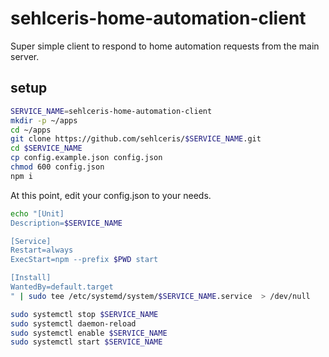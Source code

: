 # sehlceris-home-automation-client

Super simple client to respond to home automation requests from the main server.

## setup

```bash
SERVICE_NAME=sehlceris-home-automation-client
mkdir -p ~/apps
cd ~/apps
git clone https://github.com/sehlceris/$SERVICE_NAME.git
cd $SERVICE_NAME
cp config.example.json config.json
chmod 600 config.json
npm i
```

At this point, edit your config.json to your needs.

```bash
echo "[Unit]
Description=$SERVICE_NAME

[Service]
Restart=always
ExecStart=npm --prefix $PWD start

[Install]
WantedBy=default.target
" | sudo tee /etc/systemd/system/$SERVICE_NAME.service  > /dev/null

sudo systemctl stop $SERVICE_NAME
sudo systemctl daemon-reload
sudo systemctl enable $SERVICE_NAME
sudo systemctl start $SERVICE_NAME
```
